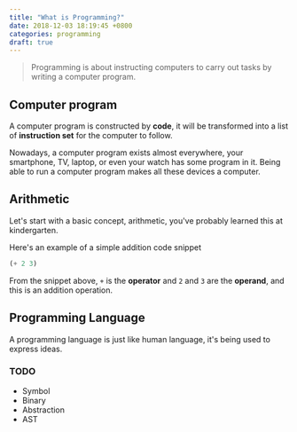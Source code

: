 ```yaml
---
title: "What is Programming?"
date: 2018-12-03 18:19:45 +0800
categories: programming
draft: true
---
```


> Programming is about instructing computers to carry out tasks by writing a computer program.

## Computer program

A computer program is constructed by **code**, it will be transformed into a list of **instruction set** for the computer to follow.

Nowadays, a computer program exists almost everywhere, your smartphone, TV, laptop, or even your watch has some program in it. Being able to run a computer program makes all these devices a computer.

## Arithmetic

Let's start with a basic concept, arithmetic, you've probably learned this at kindergarten.

Here's an example of a simple addition code snippet
```lisp
(+ 2 3)
```

From the snippet above, `+` is the **operator** and `2` and `3` are the **operand**, and this is an addition operation.

## Programming Language

A programming language is just like human language, it's being used to express ideas.

### TODO

- Symbol
- Binary
- Abstraction
- AST
